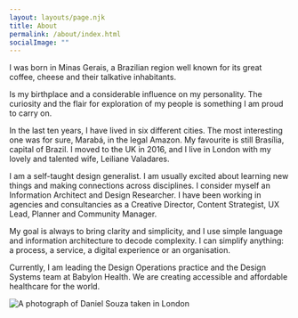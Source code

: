 ```yaml
---
layout: layouts/page.njk
title: About
permalink: /about/index.html
socialImage: ""
---
```

I was born in Minas Gerais, a Brazilian region well known for its great coffee, cheese and their talkative inhabitants. 

Is my birthplace and a considerable influence on my personality. The curiosity and the flair for exploration of my people is something I am proud to carry on. 

In the last ten years, I have lived in six different cities. The most interesting one was for sure, Marabá, in the legal Amazon. My favourite is still Brasília, capital of Brazil. I moved to the UK in 2016, and I live in London with my lovely and talented wife, Leiliane Valadares.  

I am a self-taught design generalist. I am usually excited about learning new things and making connections across disciplines. I consider myself an Information Architect and Design Researcher. I have been working in agencies and consultancies as a Creative Director, Content Strategist, UX Lead, Planner and Community Manager. 

My goal is always to bring clarity and simplicity, and I use simple language and information architecture to decode complexity. I can simplify anything: a process, a service, a digital experience or an organisation.

Currently, I am leading the Design Operations practice and the Design Systems team at Babylon Health. We are creating accessible and affordable healthcare for the world.

![A photograph of Daniel Souza taken in London](/images/daniel_souza_photo.jpg "A photograph of Daniel Souza ")